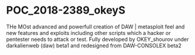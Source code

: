 # POC_2018-2389_okeyS
THe MOst advanced and powerfull creation of DAW | metasploit feel and new features and exploits including other scripts which a hacker or pentester needs to attack or test. Fully developed by OKEY_shourov under darkalienweb (daw) beta1 and redesigned from DAW-CONSOLEX beta2 
